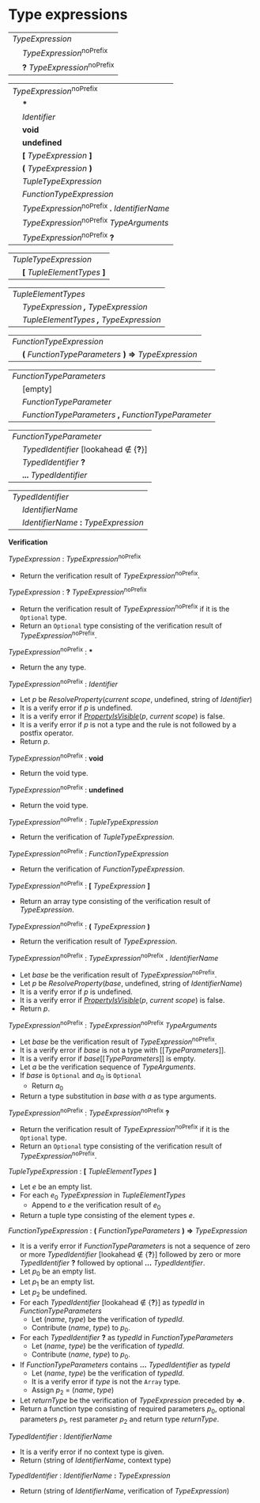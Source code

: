 # Type expressions

<table>
    <tr>
        <td colspan="2"><i>TypeExpression</i></td>
    </tr>
    <tr>
        <td>&nbsp;</td><td><i>TypeExpression</i><sup>noPrefix</sup></td>
    </tr>
    <tr>
        <td>&nbsp;</td><td><b>?</b> <i>TypeExpression</i><sup>noPrefix</sup></td>
    </tr>
</table>

<table>
    <tr>
        <td colspan="2"><i>TypeExpression</i><sup>noPrefix</sup></td>
    </tr>
    <tr>
        <td>&nbsp;</td><td><b>*</b></td>
    </tr>
    <tr>
        <td>&nbsp;</td><td><i>Identifier</i></td>
    </tr>
    <tr>
        <td>&nbsp;</td><td><b>void</b></td>
    </tr>
    <tr>
        <td>&nbsp;</td><td><b>undefined</b></td>
    </tr>
    <tr>
        <td>&nbsp;</td><td><b>&#x5B;</b> <i>TypeExpression</i> <b>&#x5D;</b></td>
    </tr>
    <tr>
        <td>&nbsp;</td><td><b>&#x28;</b> <i>TypeExpression</i> <b>&#x29;</b></td>
    </tr>
    <tr>
        <td>&nbsp;</td><td><i>TupleTypeExpression</i></td>
    </tr>
    <tr>
        <td>&nbsp;</td><td><i>FunctionTypeExpression</i></td>
    </tr>
    <tr>
        <td>&nbsp;</td><td><i>TypeExpression</i><sup>noPrefix</sup> <b>.</b> <i>IdentifierName</i></td>
    </tr>
    <tr>
        <td>&nbsp;</td><td><i>TypeExpression</i><sup>noPrefix</sup> <i>TypeArguments</i></td>
    </tr>
    <tr>
        <td>&nbsp;</td><td><i>TypeExpression</i><sup>noPrefix</sup> <b>?</b></td>
    </tr>
</table>

<table>
    <tr>
        <td colspan="2"><i>TupleTypeExpression</i></td>
    </tr>
    <tr>
        <td>&nbsp;</td><td><b>&#x5B;</b> <i>TupleElementTypes</i> <b>&#x5D;</b></td>
    </tr>
</table>

<table>
    <tr>
        <td colspan="2"><i>TupleElementTypes</i></td>
    </tr>
    <tr>
        <td>&nbsp;</td><td><i><i>TypeExpression</i> <b>,</b> <i>TypeExpression</i></i></td>
    </tr>
    <tr>
        <td>&nbsp;</td><td><i><i>TupleElementTypes</i> <b>,</b> <i>TypeExpression</i></i></td>
    </tr>
</table>

<table>
    <tr>
        <td colspan="2"><i>FunctionTypeExpression</i></td>
    </tr>
    <tr>
        <td>&nbsp;</td><td><b>(</b> <i>FunctionTypeParameters</i> <b>)</b> <b>=></b> <i>TypeExpression</i></td>
    </tr>
</table>

<table>
    <tr>
        <td colspan="2"><i>FunctionTypeParameters</i></td>
    </tr>
    <tr>
        <td>&nbsp;</td><td>[empty]</td>
    </tr>
    <tr>
        <td>&nbsp;</td><td><i>FunctionTypeParameter</i></td>
    </tr>
    <tr>
        <td>&nbsp;</td><td><i>FunctionTypeParameters</i> <b>,</b> <i>FunctionTypeParameter</i></td>
    </tr>
</table>

<table>
    <tr>
        <td colspan="2"><i>FunctionTypeParameter</i></td>
    </tr>
    <tr>
        <td>&nbsp;</td><td><i>TypedIdentifier</i> [lookahead ∉ {<b>?</b>}]</td>
    </tr>
    <tr>
        <td>&nbsp;</td><td><i>TypedIdentifier</i> <b>?</b></td>
    </tr>
    <tr>
        <td>&nbsp;</td><td><b>...</b> <i>TypedIdentifier</i></td>
    </tr>
</table>

<table>
    <tr>
        <td colspan="2"><i>TypedIdentifier</i></td>
    </tr>
    <tr>
        <td>&nbsp;</td><td><i>IdentifierName</i></td>
    </tr>
    <tr>
        <td>&nbsp;</td><td><i>IdentifierName</i> <b>:</b> <i>TypeExpression</i></td>
    </tr>
</table>

**Verification**

<i>TypeExpression</i> : <i>TypeExpression</i><sup>noPrefix</sup>

* Return the verification result of <i>TypeExpression</i><sup>noPrefix</sup>.

<i>TypeExpression</i> : <b>?</b> <i>TypeExpression</i><sup>noPrefix</sup>

* Return the verification result of <i>TypeExpression</i><sup>noPrefix</sup> if it is the `Optional` type.
* Return an `Optional` type consisting of the verification result of <i>TypeExpression</i><sup>noPrefix</sup>.

<i>TypeExpression</i><sup>noPrefix</sup> : <b>*</b>

* Return the any type.

<i>TypeExpression</i><sup>noPrefix</sup> : <i>Identifier</i>

* Let *p* be *ResolveProperty*(*current scope*, undefined, string of <i>Identifier</i>)
* It is a verify error if *p* is undefined.
* It is a verify error if [*PropertyIsVisible*](*p*, *current scope*) is false.
* It is a verify error if *p* is not a type and the rule is not followed by a postfix operator.
* Return *p*.

<i>TypeExpression</i><sup>noPrefix</sup> : <b>void</b>

* Return the void type.

<i>TypeExpression</i><sup>noPrefix</sup> : <b>undefined</b>

* Return the void type.

<i>TypeExpression</i><sup>noPrefix</sup> : <i>TupleTypeExpression</i>

* Return the verification of <i>TupleTypeExpression</i>.

<i>TypeExpression</i><sup>noPrefix</sup> : <i>FunctionTypeExpression</i>

* Return the verification of <i>FunctionTypeExpression</i>.

<i>TypeExpression</i><sup>noPrefix</sup> : <b>&#x5B;</b> <i>TypeExpression</i> <b>&#x5D;</b>

* Return an array type consisting of the verification result of <i>TypeExpression</i>.

<i>TypeExpression</i><sup>noPrefix</sup> : <b>&#x28;</b> <i>TypeExpression</i> <b>&#x29;</b>

* Return the verification result of <i>TypeExpression</i>.

<i>TypeExpression</i><sup>noPrefix</sup> : <i>TypeExpression</i><sup>noPrefix</sup> <b>.</b> <i>IdentifierName</i>

* Let *base* be the verification result of <i>TypeExpression</i><sup>noPrefix</sup>.
* Let *p* be *ResolveProperty*(*base*, undefined, string of <i>IdentifierName</i>)
* It is a verify error if *p* is undefined.
* It is a verify error if [*PropertyIsVisible*](*p*, *current scope*) is false.
* Return *p*.

<i>TypeExpression</i><sup>noPrefix</sup> : <i>TypeExpression</i><sup>noPrefix</sup> <i>TypeArguments</i>

* Let *base* be the verification result of <i>TypeExpression</i><sup>noPrefix</sup>.
* It is a verify error if *base* is not a type with \[\[*TypeParameters*\]\].
* It is a verify error if *base*\[\[*TypeParameters*\]\] is empty.
* Let *a* be the verification sequence of <i>TypeArguments</i>.
* If *base* is `Optional` and *a*<sub>0</sub> is `Optional`
  * Return *a*<sub>0</sub>
* Return a type substitution in *base* with *a* as type arguments.

<i>TypeExpression</i><sup>noPrefix</sup> : <i>TypeExpression</i><sup>noPrefix</sup> <b>?</b>

* Return the verification result of <i>TypeExpression</i><sup>noPrefix</sup> if it is the `Optional` type.
* Return an `Optional` type consisting of the verification result of <i>TypeExpression</i><sup>noPrefix</sup>.

<i>TupleTypeExpression</i> : <b>&#x5B;</b> <i>TupleElementTypes</i> <b>&#x5D;</b>

* Let *e* be an empty list.
* For each *e*<sub>0</sub> <i>TypeExpression</i> in <i>TupleElementTypes</i>
  * Append to *e* the verification result of *e*<sub>0</sub>
* Return a tuple type consisting of the element types *e*.

<i>FunctionTypeExpression</i> : <b>(</b> <i>FunctionTypeParameters</i> <b>)</b> <b>=></b> <i>TypeExpression</i>

* It is a verify error if <i>FunctionTypeParameters</i> is not a sequence of zero or more <i>TypedIdentifier</i> \[lookahead ∉ \{<b>?</b>\}\] followed by zero or more <i>TypedIdentifier</i> <b>?</b> followed by optional <b>...</b> <i>TypedIdentifier</i>.
* Let *p*<sub>0</sub> be an empty list.
* Let *p*<sub>1</sub> be an empty list.
* Let *p*<sub>2</sub> be undefined.
* For each <i>TypedIdentifier</i> \[lookahead ∉ \{<b>?</b>\}\] as *typedId* in <i>FunctionTypeParameters</i>
  * Let (*name*, *type*) be the verification of *typedId*.
  * Contribute (*name*, *type*) to *p*<sub>0</sub>.
* For each <i>TypedIdentifier</i> <b>?</b> as *typedId* in <i>FunctionTypeParameters</i>
  * Let (*name*, *type*) be the verification of *typedId*.
  * Contribute (*name*, *type*) to *p*<sub>0</sub>.
* If <i>FunctionTypeParameters</i> contains <b>...</b> <i>TypedIdentifier</i> as *typeId*
  * Let (*name*, *type*) be the verification of *typedId*.
  * It is a verify error if *type* is not the `Array` type.
  * Assign *p*<sub>2</sub> = (*name*, *type*)
* Let *returnType* be the verification of <i>TypeExpression</i> preceded by <b>=></b>.
* Return a function type consisting of required parameters *p*<sub>0</sub>, optional parameters *p*<sub>1</sub>, rest parameter *p*<sub>2</sub> and return type *returnType*.

<i>TypedIdentifier</i> : <i>IdentifierName</i>

* It is a verify error if no context type is given.
* Return (string of <i>IdentifierName</i>, context type)

<i>TypedIdentifier</i> : <i>IdentifierName</i> <b>:</b> <i>TypeExpression</i>

* Return (string of <i>IdentifierName</i>, verification of <i>TypeExpression</i>)

[*PropertyIsVisible*]: visibility.md#propertyisvisible